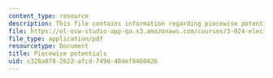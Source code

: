 ```yaml
---
content_type: resource
description: This file contains information regarding piecewise potentials.
file: https://ol-ocw-studio-app-qa.s3.amazonaws.com/courses/3-024-electronic-optical-and-magnetic-properties-of-materials-spring-2013/c328a0782622afcd749d484ef8460426_MIT3_024S13_study3.pdf
file_type: application/pdf
resourcetype: Document
title: Piecewise potentials
uid: c328a078-2622-afcd-749d-484ef8460426
---
```

